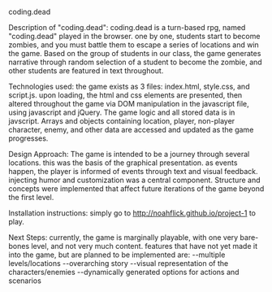 coding.dead

Description of "coding.dead":
coding.dead is a turn-based rpg, named "coding.dead" played in the browser.
one by one, students start to become zombies, and you must battle them to escape a series of locations and win the game.
Based on the group of students in our class, the game generates narrative through random
selection of a student to become the zombie, and other students are featured in text throughout.

Technologies used:
the game exists as 3 files: index.html, style.css, and script.js.
upon loading, the html and css elements are presented, then altered throughout the game
via DOM manipulation in the javascript file, using javascript and jQuery. 
The game logic and all stored data is in javscript. Arrays and objects containing location, 
player, non-player character, enemy, and other data are accessed and updated as the game progresses.

Design Approach:
The game is intended to be a journey through several locations. this was the basis of the graphical presentation.
as events happen, the player is informed of events through text and visual feedback. injecting humor and customization was
a central component. Structure and concepts were implemented that affect future iterations of the game beyond the first level.

Installation instructions:
simply go to http://noahflick.github.io/project-1 to play.

Next Steps:
currently, the game is marginally playable, with one very bare-bones level, and not very much content.
features that have not yet made it into the game, but are planned to be implemented are:
--multiple levels/locations
--overarching story
--visual representation of the characters/enemies
--dynamically generated options for actions and scenarios



